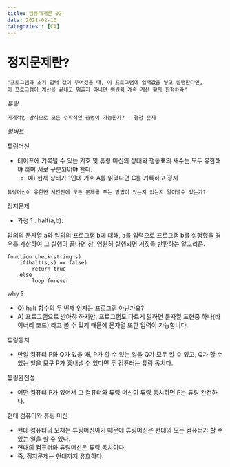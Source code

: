 ```yaml
---
title: 컴퓨터개론 02
data: 2021-02-10
categories : [CA]
---
```


# 정지문제란?

```
"프로그램과 초기 입력 값이 주어겼을 때, 이 프로그램에 입력값을 넣고 실행한다면,
이 프로그램이 계산을 끝내고 멈출지 아니면 영원히 계속 계산 할지 판정하라"
```
_튜링_

```
기계적인 방식으로 모든 수학적인 증명이 가능한가? - 결정 문제
```
_힐버트_

튜링머신
- 테이프에 기록될 수 있는 기호 및 튜링 머신의 상태와 행동표의 새수는 모두 유한해야 하며 서로 구분되어야 한다.
    - 예) 현재 상태가 1인데 기호 A를 읽었다면 C를 기록하고 정지

```
튜링머신이 유한한 시간안에 모든 문제를 푸는 방법이 있는지 없는지 알아낼수 있는가?
```

정지문제

- 가정 1 : halt(a,b):

임의의 문자열 a와 임의의 프로그램 b에 대해, a를 입력으로 프로그램 b를 실행했을 경우를 계산하여
그 실행이 끝나면 참, 영원히 실행되면 거짓을 반환하는 알고리즘.


```
function check(string s)
    if(halt(s,s) == false)
        return true
    else
        loop forever
```

why ?
- Q) halt 함수의 두 번째 인자는 프로그램 아닌가요?
- A) 프로그램으로 받아햐 하지만, 프로그램도 다르게 말하면 문자열 표현중 하나(바이너리 코드) 라고 볼 수 있기 때문에 문자열 또한 입력이 가능합니다. 

튜링동치
- 만일 컴퓨터 P와 Q가 있을 때, P가 할 수 있는 일을 Q가 모두
할 수 있고, Q가 할 수 있는 일을 모구 P가 흉내낼 수 있다면 두 컴퓨터는 튜링 동치다.

튜링완전성
- 어떤 컴퓨터 P가 있어서 그 컴퓨터와 튜링 머신이 튜링 동치하면 P는 튜링 완전하다.

현대 컴퓨터와 튜링 머신
- 현대 컴퓨터의 모체는 튜링머신이기 때문에 튜링머신은 현대의 모든 컴퓨터가 할 수 있는 일을 할 수 있다.
- 현대의 컴퓨터와 튜링머신은 튜링 동치이다.
- 즉, 정지문제는 현대까지 유효하다.